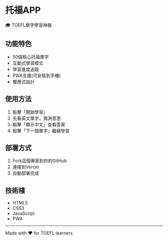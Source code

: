 # 托福APP

🎓 TOEFL單字學習神器

## 功能特色
- 50個核心托福單字
- 互動式學習模式
- 學習進度追蹤
- PWA支援(可安裝到手機)
- 響應式設計

## 使用方法
1. 點擊「開始學習」
2. 先看英文單字，猜測意思
3. 點擊「顯示中文」查看答案
4. 點擊「下一個單字」繼續學習

## 部署方式
1. Fork這個專案到你的GitHub
2. 連接到Vercel
3. 自動部署完成

## 技術棧
- HTML5
- CSS3
- JavaScript
- PWA

---
Made with ❤️ for TOEFL learners